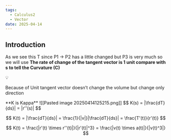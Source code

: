 ```yaml
---
tags:
  - Calculus2
  - Vector
date: 2025-04-14
---
```

## Introduction 
As we see this T since P1 → P2 has a little changed but P3 is very much so we will use **The rate of change of the tangent vector is 1 unit compare with s to tell the Curvature (C)**
<aside> 💡

Because of Unit tangent vector doesn’t change the volume but change only direction

</aside>
**K is Kappa**
![[Pasted image 20250414125215.png]]
$$ K(s) = |\frac{dT}{ds}| = |r''(s)| $$

$$ K(t) = |\frac{dT}{ds}| = \frac{1}{|v|}|\frac{dT}{ds}| = \frac{T'(t)}{r'(t)} $$

$$ K(t) = \frac{|r'(t) \times r''(t)|}{|r'(t)|^3} = \frac{|v(t) \times a(t)|}{|v(t)^3|} $$
